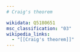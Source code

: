 ```yaml
---
# Craig's theorem

wikidata: Q5180651
msc_classification: "03"
wikipedia_links:
  - "[[Craig's theorem]]"
---
```

